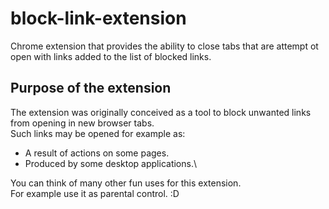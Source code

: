 # block-link-extension
Chrome extension that provides the ability to close tabs that are attempt ot open with links added to the list of blocked links.

## Purpose of the extension
The extension was originally conceived as a tool to block unwanted links from opening in new browser tabs.\
Such links may be opened for example as:
* A result of actions on some pages.
* Produced by some desktop applications.\

You can think of many other fun uses for this extension.\
For example use it as parental control. :D
